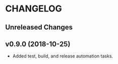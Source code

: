 # CHANGELOG

Unreleased Changes
------------------

v0.9.0 (2018-10-25)
--------------------

* Added test, build, and release automation tasks.
